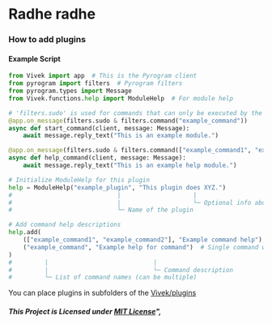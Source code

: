 # Radhe radhe

### How to add plugins


#### Example Script

```python
from Vivek import app  # This is the Pyrogram client
from pyrogram import filters  # Pyrogram filters
from pyrogram.types import Message
from Vivek.functions.help import ModuleHelp  # For module help

# 'filters.sudo' is used for commands that can only be executed by the bot owner or self
@app.on_message(filters.sudo & filters.command("example_command"))
async def start_command(client, message: Message):
    await message.reply_text("This is an example module.")

@app.on_message(filters.sudo & filters.command(["example_command1", "example_command2"]))
async def help_command(client, message: Message):
    await message.reply_text("This is an example help module.")

# Initialize ModuleHelp for this plugin
help = ModuleHelp("example_plugin", "This plugin does XYZ.")
#                             |                    |
#                             |                    └─ Optional info about the plugin (string)
#                             └─ Name of the plugin

# Add command help descriptions
help.add(
    (["example_command1", "example_command2"], "Example command help"),  # List of commands with their help description
    ("example_command", "Example help for command")  # Single command with its help description
)
#         |                             |
#         |                             └─ Command description
#         └─ List of command names (can be multiple)

```

You can place plugins in subfolders of the [Vivek/plugins](https://github.com/Vivekkumar-in/Vivek/blob/master/Vivek/plugins)


##### This Project is Licensed under [MIT License](https://github.com/Vivekkumar-IN/Vivek/blob/master/LICENSE)",

